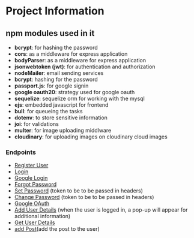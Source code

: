 # Project Information

## npm modules used in it

- **bcrypt**: for hashing the password
- **cors**: as a middleware for express application
- **bodyParser**: as a middleware for express application
- **jsonwebtoken (jwt)**: for authentication and authorization
- **nodeMailer**: email sending services
- **bcrypt**: hashing for the password
- **passport.js**: for google signin
- **google oauth20**: strategy used for google oauth
- **sequelize**: sequelize orm for working with the mysql
- **ejs**: embedded javascript for frontend
- **bull**: for queueing the tasks
- **dotenv**: to store sensitive information
- **joi**: for validations
- **multer**: for image uploading middlware
- **cloudinary**: for uploading images on cloudinary cloud images

### Endpoints

- [Register User](http://192.168.1.64:8080/api/auth/user/register-user)
- [Login](http://192.168.1.64:8080/api/auth/user/login)
- [Google Login](http://192.168.1.64:8080/api/auth/user/google/login)
- [Forgot Password](http://192.168.1.64:8080/api/user/forgot-password)
- [Set Password](http://192.168.1.64:8080/api/user/setnew-password) (token to be to be passed in headers)
- [Change Password](http://192.168.1.64:8080/api/user/change-password) (token to be to be passed in headers)
- [Google OAuth](http://localhost:8080/api/auth/user/auth/google)
- [Add User Details](http://localhost:8080/api/user/add-details) (when the user is logged in, a pop-up will appear for additional information)
- [Get User Details](http://localhost:8080/api/user/user-details)
- [add Post](http://localhost:8080/api/user/add-post)(add the post to the user)
